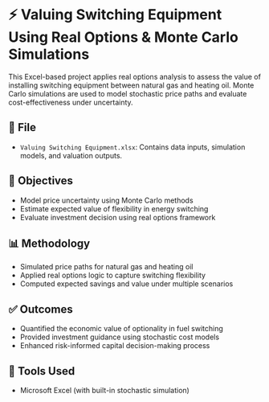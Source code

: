 # ⚡ Valuing Switching Equipment Using Real Options & Monte Carlo Simulations

This Excel-based project applies real options analysis to assess the value of installing switching equipment between natural gas and heating oil. Monte Carlo simulations are used to model stochastic price paths and evaluate cost-effectiveness under uncertainty.

## 📁 File
- `Valuing Switching Equipment.xlsx`: Contains data inputs, simulation models, and valuation outputs.

## 🧠 Objectives
- Model price uncertainty using Monte Carlo methods
- Estimate expected value of flexibility in energy switching
- Evaluate investment decision using real options framework

## 📊 Methodology
- Simulated price paths for natural gas and heating oil
- Applied real options logic to capture switching flexibility
- Computed expected savings and value under multiple scenarios

## ✅ Outcomes
- Quantified the economic value of optionality in fuel switching
- Provided investment guidance using stochastic cost models
- Enhanced risk-informed capital decision-making process

## 🔧 Tools Used
- Microsoft Excel (with built-in stochastic simulation)
